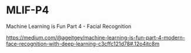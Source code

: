 # MLIF-P4
Machine Learning is Fun Part 4 - Facial Recognition


https://medium.com/@ageitgey/machine-learning-is-fun-part-4-modern-face-recognition-with-deep-learning-c3cffc121d78#.12o4itc8m
